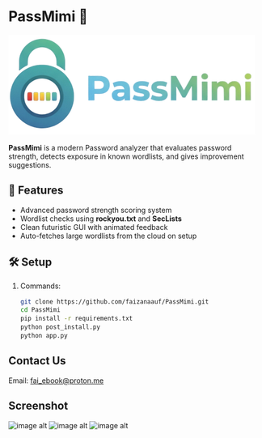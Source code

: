 # PassMimi 🔐
![image alt](https://github.com/faizanaauf/PassMimi/blob/bdb1d1a829f53ee30ade6051ab4838ce584da778/16fcf2b2-a0d3-4604-89ba-a32266fec153_removalai_preview.png)

**PassMimi** is a modern Password analyzer that evaluates password strength, detects exposure in known wordlists, and gives improvement suggestions.


## 🚀 Features
- Advanced password strength scoring system  
- Wordlist checks using **rockyou.txt** and **SecLists**  
- Clean futuristic GUI with animated feedback  
- Auto-fetches large wordlists from the cloud on setup  

## 🛠️ Setup

1. Commands:
   ```bash
   git clone https://github.com/faizanaauf/PassMimi.git
   cd PassMimi
   pip install -r requirements.txt
   python post_install.py
   python app.py

## Contact Us
Email: fai_ebook@proton.me

## Screenshot
![image alt](https://github.com/faizanaauf/PassMimi/blob/d1583b2b7fa104981bd1c0f94b3c05e3588c9a17/Screenshot%20(43).png)
![image alt](https://github.com/faizanaauf/PassMimi/blob/49e92f1c2c6e451f28c9197bb5c05c3b516e8a75/Screenshot%20(42).png)
![image alt](https://github.com/faizanaauf/PassMimi/blob/d1583b2b7fa104981bd1c0f94b3c05e3588c9a17/Screenshot%20(45).png)
